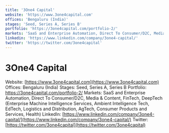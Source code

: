 ```yaml
---
title: '3One4 Capital'
website: 'https://www.3one4capital.com'
offices: 'Bengaluru (India)'
stages: 'Seed, Series A, Series B'
portfolio: 'https://3one4capital.com/portfolio-2/'
markets: 'SaaS and Enterprise Automation, Direct To Consumer/D2C, Media & Content, FinTech, DeepTech (Enterprise Machine Intelligence Services, Ambient Intelligence Tech, EdTech, Logistics and Distribution, AgTech, Consumer Products and Services, Health)'
linkedin: 'https://www.linkedin.com/company/3one4-capital/'
twitter: 'https://twitter.com/3one4capital'
---
```


# 3One4 Capital
Website: [https://www.3one4capital.com](https://www.3one4capital.com)
Offices: Bengaluru (India)
Stages: Seed, Series A, Series B
Portfolio: https://3one4capital.com/portfolio-2/
Markets: SaaS and Enterprise Automation, Direct To Consumer/D2C, Media & Content, FinTech, DeepTech (Enterprise Machine Intelligence Services, Ambient Intelligence Tech, EdTech, Logistics and Distribution, AgTech, Consumer Products and Services, Health)
LinkedIn: [https://www.linkedin.com/company/3one4-capital/](https://www.linkedin.com/company/3one4-capital/)
Twitter: [https://twitter.com/3one4capital](https://twitter.com/3one4capital)
